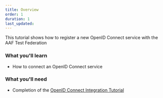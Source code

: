 ```yaml
---
title: Overview
order: 1
duration: 1
last_updated:
---
```


This tutorial shows how to register a new OpenID Connect service with the AAF Test Federation

### What you'll learn

- How to connect an OpenID Connect service

### What you'll need

- Completion of the [OpenID Connect Integration Tutorial](/openid-connect-integration/01-overview)

